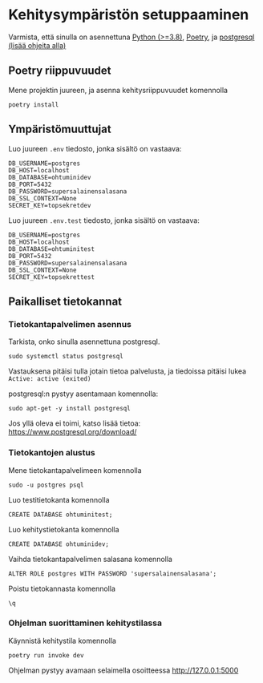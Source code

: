 # Kehitysympäristön setuppaaminen

Varmista, että sinulla on asennettuna [Python (>=3.8)](https://www.python.org/),
[Poetry](https://python-poetry.org/), ja
[postgresql (lisää ohjeita alla)](https://www.postgresql.org/)

## Poetry riippuvuudet

Mene projektin juureen, ja asenna kehitysriippuvuudet komennolla

```
poetry install
```

## Ympäristömuuttujat

Luo juureen `.env` tiedosto, jonka sisältö on vastaava:

```
DB_USERNAME=postgres
DB_HOST=localhost
DB_DATABASE=ohtuminidev
DB_PORT=5432
DB_PASSWORD=supersalainensalasana
DB_SSL_CONTEXT=None
SECRET_KEY=topsekretdev
```

Luo juureen `.env.test` tiedosto, jonka sisältö on vastaava:

```
DB_USERNAME=postgres
DB_HOST=localhost
DB_DATABASE=ohtuminitest
DB_PORT=5432
DB_PASSWORD=supersalainensalasana
DB_SSL_CONTEXT=None
SECRET_KEY=topsekrettest
```

## Paikalliset tietokannat

### Tietokantapalvelimen asennus

Tarkista, onko sinulla asennettuna postgresql.

```
sudo systemctl status postgresql
```

Vastauksena pitäisi tulla jotain tietoa palvelusta, ja tiedoissa pitäisi lukea
`Active: active (exited)`

postgresql:n pystyy asentamaan komennolla:

```
sudo apt-get -y install postgresql
```

Jos yllä oleva ei toimi, katso lisää tietoa:
https://www.postgresql.org/download/

### Tietokantojen alustus

Mene tietokantapalvelimeen komennolla

```
sudo -u postgres psql
```

Luo testitietokanta komennolla

```
CREATE DATABASE ohtuminitest;
```

Luo kehitystietokanta komennolla

```
CREATE DATABASE ohtuminidev;
```

Vaihda tietokantapalvelimen salasana komennolla

```
ALTER ROLE postgres WITH PASSWORD 'supersalainensalasana';
```

Poistu tietokannasta komennolla

```
\q
```

### Ohjelman suorittaminen kehitystilassa

Käynnistä kehitystila komennolla

```
poetry run invoke dev
```

Ohjelman pystyy avamaan selaimella osoitteessa http://127.0.0.1:5000
